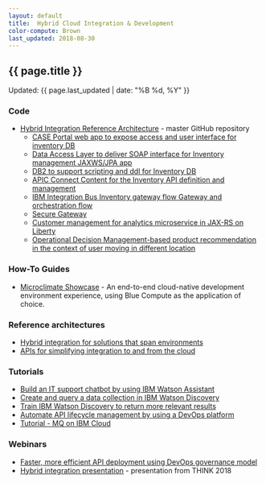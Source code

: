 ```yaml
---
layout: default
title:  Hybrid Cloud Integration & Development
color-compute: Brown
last_updated: 2018-08-30
---
```


## {{ page.title }}

Updated: {{ page.last_updated | date: "%B %d, %Y" }}

### Code

- [Hybrid Integration Reference Architecture](https://github.com/ibm-cloud-architecture/refarch-integration) - master GitHub repository
  - [CASE Portal web app to expose access and user interface for inventory DB](https://github.com/ibm-cloud-architecture/refarch-caseinc-app)
  - [Data Access Layer to deliver SOAP interface for Inventory management JAXWS/JPA app](https://github.com/ibm-cloud-architecture/refarch-integration-inventory-dal)
  - [DB2 to support scripting and ddl for Inventory DB](https://github.com/ibm-cloud-architecture/refarch-integration-inventory-db2)
  - [APIC Connect Content for the Inventory API definition and management](https://github.com/ibm-cloud-architecture/refarch-integration-api)
  - [IBM Integration Bus Inventory gateway flow Gateway and orchestration flow](https://github.com/ibm-cloud-architecture/refarch-integration-esb)
  - [Secure Gateway](https://github.com/ibm-cloud-architecture/refarch-integration-utilities) 
  - [Customer management for analytics microservice in JAX-RS on Liberty](https://github.com/ibm-cloud-architecture/refarch-integration-services)
  - [Operational Decision Management-based product recommendation in the context of user moving in different location](https://github.com/ibm-cloud-architecture/refarch-cognitive-prod-recommendations)


### How-To Guides

- [Microclimate Showcase](https://github.com/ibm-cloud-architecture/refarch-cloudnative-bluecompute-microclimate) - An end-to-end cloud-native development environment experience, using Blue Compute as the application of choice.


### Reference architectures

- [Hybrid integration for solutions that span environments](https://www.ibm.com/cloud/garage/architectures/hybridIntegration)
- [APIs for simplifying integration to and from the cloud](https://www.ibm.com/cloud/garage/architectures/apiArchitecture)


### Tutorials

- [Build an IT support chatbot by using IBM Watson Assistant](https://www.ibm.com/cloud/garage/tutorials/watson_conversation_support)
- [Create and query a data collection in IBM Watson Discovery](https://www.ibm.com/cloud/garage/tutorials/cognitive_discovery/)
- [Train IBM Watson Discovery to return more relevant results](https://www.ibm.com/cloud/garage/tutorials/cognitive-discovery-advanced)
- [Automate API lifecycle management by using a DevOps platform](https://www.ibm.com/cloud/garage/tutorials/manage-api-lifecycle)
- [Tutorial - MQ on IBM Cloud](https://www.ibm.com/cloud/garage/tutorials/ibm-mq-on-cloud/tutorial-mq-on-ibm-cloud)


### Webinars

- [Faster, more efficient API deployment using DevOps governance model](https://www.ibm.com/cloud/garage/videos/efficient-api-deployment-with-devops-governance)
- [Hybrid integration presentation](https://github.com/ibm-cloud-architecture/refarch-integration/blob/master/7976_Hybrid.pdf) - presentation from THINK 2018
